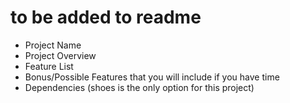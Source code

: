 <h1>to be added to readme</h1>
<ul>
<li>Project Name</li>
<li>Project Overview</li>
<li>Feature List</li>
<li>Bonus/Possible Features that you will include if you have time</li>
<li>Dependencies (shoes is the only option for this project)</li>
</ul>